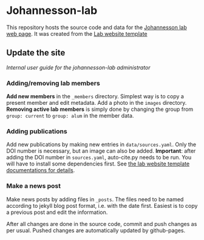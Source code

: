 # Johannesson-lab

This repository hosts the source code and data for the [Johannesson lab web page](https://johannessonlab.github.io/). It was created from the [Lab website template](https://github.com/greenelab/lab-website-template/)

## Update the site

_Internal user guide for the johannesson-lab administrator_

### Adding/removing lab members
**Add new members** in the `_members` directory. Simplest way is to copy a present member and edit metadata. Add a photo in the `images` directory.
**Removing active lab members** is simply done by changing the group from `group: current` to `group: alum` in the member data.

### Adding publications
Add new publications by making new entries in `data/sources.yaml`. Only the DOI number is necessary, but an image can also be added. **Important**: after adding the DOI number in `sources.yaml`, auto-cite.py needs to be run. You will have to install some dependencies first. See [the lab website template documentations for details](https://greene-lab.gitbook.io/lab-website-template-docs/basics/citations).

### Make a news post
Make news posts by adding files in `_posts`. The files need to be named according to jekyll blog post format, i.e. with the date first. Easiest is to copy a previous post and edit the information.

After all changes are done in the source code, commit and push changes as per usual. Pushed changes are automatically updated by github-pages.
